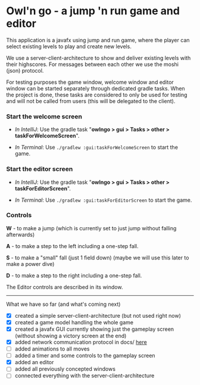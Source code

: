 # Owl'n go - a jump 'n run game and editor

This application is a javafx using jump and run game, where the player can select existing levels to
play and create new levels.

We use a server-client-architecture to show and deliver existing levels with their highscores. For
messages between each other we use the moshi (json) protocol.

For testing purposes the game window, welcome window and editor window can be started separately
through dedicated gradle tasks. When the project is done, these tasks are considered to only be used
for testing and will not be called from users (this will be delegated to the client).

### Start the welcome screen

- *In IntelliJ*: Use the gradle task "**owlngo > gui > Tasks >
  other > taskForWelcomeScreen**".


- *In Terminal*: Use `./gradlew :gui:taskForWelcomeScreen` to start the game.

### Start the editor screen

- *In IntelliJ*: Use the gradle task "**owlngo > gui > Tasks >
  other > taskForEditorScreen**".


- *In Terminal*: Use `./gradlew :gui:taskForEditorScreen` to start the game.

### Controls

**W** - to make a jump (which is currently set to just jump without falling afterwards)

**A** - to make a step to the left including a one-step fall.

**S** - to make a "small" fall (just 1 field down) (maybe we will use this later to make a power
dive)

**D** - to make a step to the right including a one-step fall.

The Editor controls are described in its window.

***

What we have so far (and what's coming next)

- [x] created a simple server-client-architecture (but not used right now)
- [x] created a game model handling the whole game
- [x] created a javafx GUI currently showing just the gameplay screen (without showing a victory
  screen at the end)
- [x] added network communication protocol in docs/ [here](docs/network_communication_protocol.md)
- [ ] added animations to all moves
- [ ] added a timer and some controls to the gameplay screen
- [x] added an editor
- [ ] added all previously concepted windows
- [ ] connected everything with the server-client-architecture
